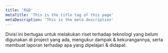 ```yaml
---
title: 'R&D'
metaTitle: 'This is the title tag of this page'
metaDescription: 'This is the meta description'
---
```


Divisi ini bertugas untuk melakukan riset terhadap teknologi yang belum digunakan di project yang ada, mengukur dampak & kekurangannya, serta membuat laporan terhadap apa yang dipelajari & didapat.
